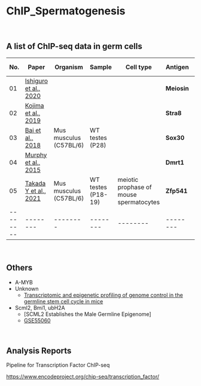 # ChIP_Spermatogenesis

<br>

## A list of ChIP-seq data in germ cells

| No. | Paper | Organism | Sample | Cell type | Antigen | Accession Number | Strategy | Layout | Spots | Bases | Construction Protocol | Instrument | Analysis |
| -------- | -------- | -------- | -------- | -------- | -------- | -------- | -------- | -------- | -------- | -------- | -------- | -------- | -------- |
| 01 | [Ishiguro et al., 2020](https://www.sciencedirect.com/science/article/pii/S1534580720300113) |  |  |  | **Meiosin** | DDBJ [DRA009056](https://ddbj.nig.ac.jp/DRASearch/submission?acc=DRA009056) | ChIP-seq | 75 SE |  |  | KAPA Library Preparation Kit |  |  |  |
| 02 | [Kojima et al., 2019](https://www.sciencedirect.com/science/article/pii/S1534580720300113#bib34) |  |  |  | **Stra8** | GEO [GSE115928](http://www.ncbi.nlm.nih.gov/geo/query/acc.cgi?acc=GSE115928) |  |  |  |  |  |  |  |  |
| 03 | [Bai et al., 2018](https://doi.org/10.1242%2Fdev.164855) | Mus musculus (C57BL/6) | WT testes (P28) |  | **Sox30** | BioProject [PRJNA433934](https://www.ncbi.nlm.nih.gov/bioproject/433934) | ChIP-seq | PE | 38.8M | 10.9G |  | HiSeq X Ten |  |
| 04 | [Murphy et al., 2015](https://www.sciencedirect.com/science/article/pii/S1534580720300113#bib51) |  |  |  | **Dmrt1** | GEO [GSE64892](http://www.ncbi.nlm.nih.gov/geo/query/acc.cgi?acc=GSE64892) |  |  |  |  |  |  |  |
| 05 | [Takada Y et al., 2021](https://www.nature.com/articles/s41467-021-23378-4) | Mus musculus (C57BL/6) | WT testes (P18-19) | meiotic prophase of mouse spermatocytes | **Zfp541** | GEO [GSE163916](https://www.ncbi.nlm.nih.gov/geo/query/acc.cgi?acc=GSE163916) | ChIP-seq | 50 SE |  |  | KAPA Library Preparation Kit | Hiseq 1500 |  |
| -------- | -------- | -------- | -------- | -------- | -------- | -------- | -------- | -------- | -------- | -------- | -------- | -------- | -------- |


<br>

## Others

- A-MYB
- Unknown
  - [Transcriptomic and epigenetic profiling of genome control in the germline stem cell cycle in mice](https://www.ncbi.nlm.nih.gov/geo/query/acc.cgi?acc=GSE116798)
- Scml2, Bmi1, ubH2A
  - [SCML2 Establishes the Male Germline Epigenome]
  - [GSE55060](https://www.ncbi.nlm.nih.gov/geo/query/acc.cgi?acc=GSE55060)

<br>

## Analysis Reports

Pipeline for Transcription Factor ChIP-seq

https://www.encodeproject.org/chip-seq/transcription_factor/
